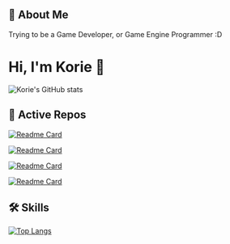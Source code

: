 
## 🚀 About Me
Trying to be a Game Developer, or Game Engine Programmer :D

  
# Hi, I'm Korie 👋

![Korie's GitHub stats](https://github-readme-stats.vercel.app/api?username=KorieDrakeChaney&theme=cobalt&show_icons=true)
  
## 🔗 Active Repos

[![Readme Card](https://github-readme-stats.vercel.app/api/pin/?username=KorieDrakeChaney&repo=Learn-WebGl-With-Rust&theme=cobalt)](https://github.com/KorieDrakeChaney/Learn-WebGl-With-Rust)

[![Readme Card](https://github-readme-stats.vercel.app/api/pin/?username=KorieDrakeChaney&repo=KorieDrakeChaney.github.io&theme=cobalt)](https://github.com/KorieDrakeChaney/KorieDrakeChaney.github.io)

[![Readme Card](https://github-readme-stats.vercel.app/api/pin/?username=KorieDrakeChaney&repo=WeBro-Lib&theme=cobalt)](https://github.com/KorieDrakeChaney/WeBro-Lib)

[![Readme Card](https://github-readme-stats.vercel.app/api/pin/?username=KorieDrakeChaney&repo=WeBrogue&theme=cobalt)](https://github.com/KorieDrakeChaney/WeBrogue)

## 🛠 Skills

[![Top Langs](https://github-readme-stats.vercel.app/api/top-langs/?username=KorieDrakeChaney&theme=cobalt)](https://github.com/KorieDrakeChaney#)


